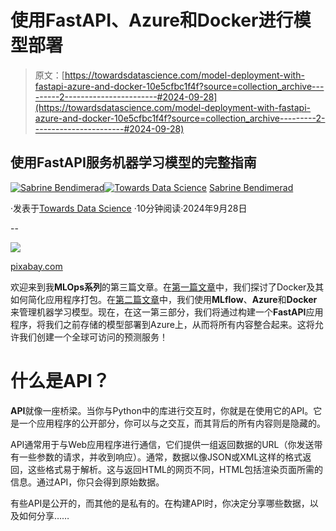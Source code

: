 # 使用FastAPI、Azure和Docker进行模型部署

> 原文：[https://towardsdatascience.com/model-deployment-with-fastapi-azure-and-docker-10e5cfbc1f4f?source=collection_archive---------2-----------------------#2024-09-28](https://towardsdatascience.com/model-deployment-with-fastapi-azure-and-docker-10e5cfbc1f4f?source=collection_archive---------2-----------------------#2024-09-28)

## 使用FastAPI服务机器学习模型的完整指南

[](https://medium.com/@sabrine.bendimerad1?source=post_page---byline--10e5cfbc1f4f--------------------------------)[![Sabrine Bendimerad](../Images/201635eaf59cfef775de40eb02b7ac5a.png)](https://medium.com/@sabrine.bendimerad1?source=post_page---byline--10e5cfbc1f4f--------------------------------)[](https://towardsdatascience.com/?source=post_page---byline--10e5cfbc1f4f--------------------------------)[![Towards Data Science](../Images/a6ff2676ffcc0c7aad8aaf1d79379785.png)](https://towardsdatascience.com/?source=post_page---byline--10e5cfbc1f4f--------------------------------) [Sabrine Bendimerad](https://medium.com/@sabrine.bendimerad1?source=post_page---byline--10e5cfbc1f4f--------------------------------)

·发表于[Towards Data Science](https://towardsdatascience.com/?source=post_page---byline--10e5cfbc1f4f--------------------------------) ·10分钟阅读·2024年9月28日

--

![](../Images/7393956ab23646a1e4ec15b4d17af81d.png)

[pixabay.com](https://pixabay.com/)

欢迎来到我**MLOps系列**的第三篇文章。在[第一篇文章](https://medium.com/code-like-a-girl/mlops-fundamentals-a-beginners-guide-to-docker-containerization-4f5a984e7117)中，我们探讨了Docker及其如何简化应用程序打包。在[第二篇文章](https://medium.com/towards-data-science/model-management-with-mlflow-azure-and-docker-2920b51a5bdd)中，我们使用**MLflow**、**Azure**和**Docker**来管理机器学习模型。现在，在这一第三部分，我们将通过构建一个**FastAPI**应用程序，将我们之前存储的模型部署到Azure上，从而将所有内容整合起来。这将允许我们创建一个全球可访问的预测服务！

# 什么是API？

**API**就像一座桥梁。当你与Python中的库进行交互时，你就是在使用它的API。它是一个应用程序的公开部分，你可以与之交互，而其背后的所有内容则是隐藏的。

API通常用于与Web应用程序进行通信，它们提供一组返回数据的URL（你发送带有一些参数的请求，并收到响应）。通常，数据以像JSON或XML这样的格式返回，这些格式易于解析。这与返回HTML的网页不同，HTML包括渲染页面所需的信息。通过API，你只会得到原始数据。

有些API是公开的，而其他的是私有的。在构建API时，你决定分享哪些数据，以及如何分享……
